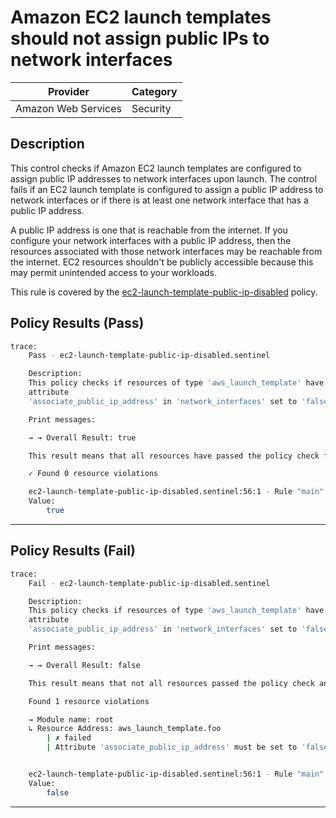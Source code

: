 # Amazon EC2 launch templates should not assign public IPs to network interfaces

| Provider            | Category  |
| ------------------- | --------  |
| Amazon Web Services |  Security |

## Description

This control checks if Amazon EC2 launch templates are configured to assign public IP addresses to network interfaces upon launch. The control fails if an EC2 launch template is configured to assign a public IP address to network interfaces or if there is at least one network interface that has a public IP address.

A public IP address is one that is reachable from the internet. If you configure your network interfaces with a public IP address, then the resources associated with those network interfaces may be reachable from the internet. EC2 resources shouldn't be publicly accessible because this may permit unintended access to your workloads.

This rule is covered by the [ec2-launch-template-public-ip-disabled](../../policies/ec2-launch-template-public-ip-disabled.sentinel) policy.

## Policy Results (Pass)

```bash
trace:
    Pass - ec2-launch-template-public-ip-disabled.sentinel

    Description:
    This policy checks if resources of type 'aws_launch_template' have the
    attribute
    'associate_public_ip_address' in 'network_interfaces' set to 'false'

    Print messages:

    → → Overall Result: true

    This result means that all resources have passed the policy check for the policy ec2-launch-template-public-ip-disabled.

    ✓ Found 0 resource violations

    ec2-launch-template-public-ip-disabled.sentinel:56:1 - Rule "main"
    Value:
        true
```

---

## Policy Results (Fail)

```bash
trace:
    Fail - ec2-launch-template-public-ip-disabled.sentinel

    Description:
    This policy checks if resources of type 'aws_launch_template' have the
    attribute
    'associate_public_ip_address' in 'network_interfaces' set to 'false'

    Print messages:

    → → Overall Result: false

    This result means that not all resources passed the policy check and the protected behavior is not allowed for the policy ec2-launch-template-public-ip-disabled.

    Found 1 resource violations

    → Module name: root
    ↳ Resource Address: aws_launch_template.foo
        | ✗ failed
        | Attribute 'associate_public_ip_address' must be set to 'false' in 'network_interfaces' for 'aws_launch_template' resources. Refer to https://docs.aws.amazon.com/securityhub/latest/userguide/ec2-controls.html#ec2-25 for more details.


    ec2-launch-template-public-ip-disabled.sentinel:56:1 - Rule "main"
    Value:
        false
```

---

